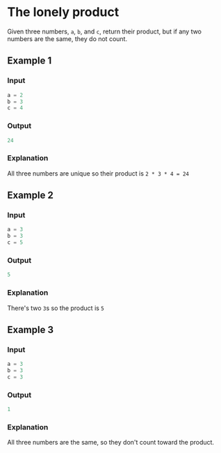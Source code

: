 # The lonely product

Given three numbers, `a`, `b`, and `c`, return their product, but if any two numbers are the same, they do not count.

## Example 1

### Input

```javascript
a = 2
b = 3
c = 4
```

### Output

```javascript
24
```

### Explanation

All three numbers are unique so their product is `2 * 3 * 4 = 24`

## Example 2

### Input

```javascript
a = 3
b = 3
c = 5
```

### Output

```javascript
5
```

### Explanation

There's two `3`s so the product is `5`

## Example 3

### Input

```javascript
a = 3
b = 3
c = 3
```

### Output

```javascript
1
```

### Explanation

All three numbers are the same, so they don't count toward the product.
